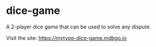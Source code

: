 # dice-game
A 2-player dice game that can be used to solve any dispute.

Visit the site: https://mytype-dice-game.mdbgo.io
